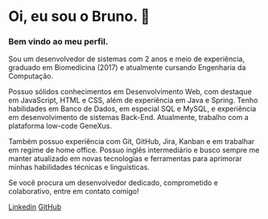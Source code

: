 <h1>Oi, eu sou o Bruno. 👋 </h1>

<h3>Bem vindo ao meu perfil.</h3>

Sou um desenvolvedor de sistemas com 2 anos e meio de experiência, graduado em Biomedicina (2017) e atualmente cursando Engenharia da Computação. 

Possuo sólidos conhecimentos em Desenvolvimento Web, com destaque em JavaScript, HTML e CSS, além de experiência em Java e Spring. 
Tenho habilidades em Banco de Dados, em especial SQL e MySQL, e experiência em desenvolvimento de sistemas Back-End. Atualmente, trabalho com a plataforma low-code GeneXus.

Também possuo experiência com Git, GitHub, Jira, Kanban e em trabalhar em regime de home office. Possuo inglês intermediário e busco sempre me manter atualizado em novas tecnologias e ferramentas para aprimorar minhas habilidades técnicas e linguísticas.

Se você procura um desenvolvedor dedicado, comprometido e colaborativo, entre em contato comigo!

[Linkedin](https://www.linkedin.com/in/brunohhomem/)
[GitHub](https://github.com/brunohhomem)